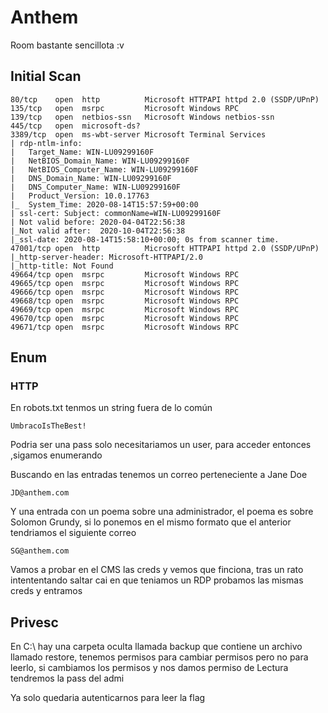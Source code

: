 # Anthem
Room bastante sencillota :v

## Initial Scan
```
80/tcp    open  http          Microsoft HTTPAPI httpd 2.0 (SSDP/UPnP)
135/tcp   open  msrpc         Microsoft Windows RPC
139/tcp   open  netbios-ssn   Microsoft Windows netbios-ssn
445/tcp   open  microsoft-ds?
3389/tcp  open  ms-wbt-server Microsoft Terminal Services
| rdp-ntlm-info: 
|   Target_Name: WIN-LU09299160F
|   NetBIOS_Domain_Name: WIN-LU09299160F
|   NetBIOS_Computer_Name: WIN-LU09299160F
|   DNS_Domain_Name: WIN-LU09299160F
|   DNS_Computer_Name: WIN-LU09299160F
|   Product_Version: 10.0.17763
|_  System_Time: 2020-08-14T15:57:59+00:00
| ssl-cert: Subject: commonName=WIN-LU09299160F
| Not valid before: 2020-04-04T22:56:38
|_Not valid after:  2020-10-04T22:56:38
|_ssl-date: 2020-08-14T15:58:10+00:00; 0s from scanner time.
47001/tcp open  http          Microsoft HTTPAPI httpd 2.0 (SSDP/UPnP)
|_http-server-header: Microsoft-HTTPAPI/2.0
|_http-title: Not Found
49664/tcp open  msrpc         Microsoft Windows RPC
49665/tcp open  msrpc         Microsoft Windows RPC
49666/tcp open  msrpc         Microsoft Windows RPC
49668/tcp open  msrpc         Microsoft Windows RPC
49669/tcp open  msrpc         Microsoft Windows RPC
49670/tcp open  msrpc         Microsoft Windows RPC
49671/tcp open  msrpc         Microsoft Windows RPC
```
## Enum
### HTTP 
En robots.txt tenmos un string fuera de lo común
```
UmbracoIsTheBest!
```
Podria ser una pass solo necesitariamos un user, para acceder entonces ,sigamos enumerando

Buscando en las entradas tenemos un correo perteneciente a Jane Doe
```
JD@anthem.com 
```
Y una entrada con un poema sobre una administrador, el poema es sobre Solomon Grundy, si lo ponemos en el mismo formato que el anterior tendriamos el siguiente correo
```
SG@anthem.com 
```
Vamos a probar en el CMS las creds y vemos que finciona, tras un rato intententando saltar cai en que teniamos un RDP probamos las mismas creds y entramos

## Privesc

En C:\ hay una carpeta oculta llamada backup que contiene un archivo llamado restore, tenemos permisos para cambiar permisos pero no para leerlo, si cambiamos los permisos y nos damos permiso de Lectura tendremos la pass del admi

Ya solo quedaria autenticarnos para leer la flag
